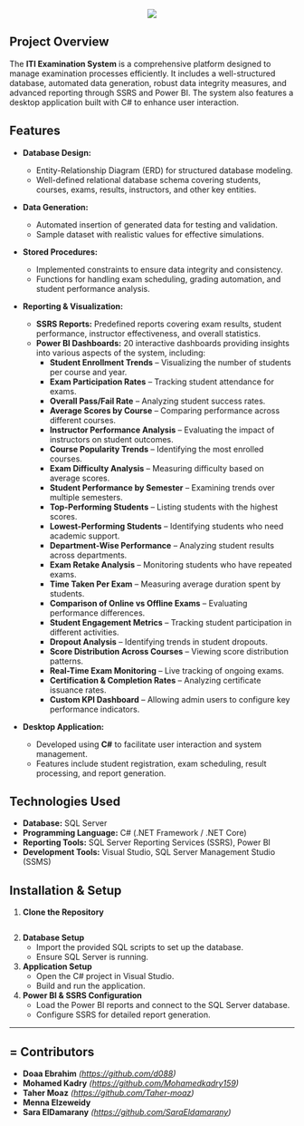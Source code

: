 
<p align="center">
  <img src="https://readme-typing-svg.demolab.com/?lines=ITI%2C+Examination+System+..;Information+Technology+Institute&color=FF0000" />
</p>


##  Project Overview
The **ITI Examination System** is a comprehensive platform designed to manage examination processes efficiently. It includes a well-structured database, automated data generation, robust data integrity measures, and advanced reporting through SSRS and Power BI. The system also features a desktop application built with C# to enhance user interaction.

##  Features
- **Database Design:** 
  - Entity-Relationship Diagram (ERD) for structured database modeling.
  - Well-defined relational database schema covering students, courses, exams, results, instructors, and other key entities.
- **Data Generation:**
  - Automated insertion of generated data for testing and validation.
  - Sample dataset with realistic values for effective simulations.
- **Stored Procedures:**
  - Implemented constraints to ensure data integrity and consistency.
  - Functions for handling exam scheduling, grading automation, and student performance analysis.
- **Reporting & Visualization:**
  - **SSRS Reports:** Predefined reports covering exam results, student performance, instructor effectiveness, and overall statistics.
  - **Power BI Dashboards:** 20 interactive dashboards providing insights into various aspects of the system, including:
    - **Student Enrollment Trends** – Visualizing the number of students per course and year.
    - **Exam Participation Rates** – Tracking student attendance for exams.
    - **Overall Pass/Fail Rate** – Analyzing student success rates.
    - **Average Scores by Course** – Comparing performance across different courses.
    - **Instructor Performance Analysis** – Evaluating the impact of instructors on student outcomes.
    - **Course Popularity Trends** – Identifying the most enrolled courses.
    - **Exam Difficulty Analysis** – Measuring difficulty based on average scores.
    - **Student Performance by Semester** – Examining trends over multiple semesters.
    - **Top-Performing Students** – Listing students with the highest scores.
    - **Lowest-Performing Students** – Identifying students who need academic support.
    - **Department-Wise Performance** – Analyzing student results across departments.
    - **Exam Retake Analysis** – Monitoring students who have repeated exams.
    - **Time Taken Per Exam** – Measuring average duration spent by students.
    - **Comparison of Online vs Offline Exams** – Evaluating performance differences.
    - **Student Engagement Metrics** – Tracking student participation in different activities.
    - **Dropout Analysis** – Identifying trends in student dropouts.
    - **Score Distribution Across Courses** – Viewing score distribution patterns.
    - **Real-Time Exam Monitoring** – Live tracking of ongoing exams.
    - **Certification & Completion Rates** – Analyzing certificate issuance rates.
    - **Custom KPI Dashboard** – Allowing admin users to configure key performance indicators.

- **Desktop Application:**
  - Developed using **C#** to facilitate user interaction and system management.
  - Features include student registration, exam scheduling, result processing, and report generation.

##  Technologies Used
- **Database:** SQL Server
- **Programming Language:** C# (.NET Framework / .NET Core)
- **Reporting Tools:** SQL Server Reporting Services (SSRS), Power BI
- **Development Tools:** Visual Studio, SQL Server Management Studio (SSMS)

##  Installation & Setup
1. **Clone the Repository**
   ```bash
   ```
2. **Database Setup**
   - Import the provided SQL scripts to set up the database.
   - Ensure SQL Server is running.
3. **Application Setup**
   - Open the C# project in Visual Studio.
   - Build and run the application.
4. **Power BI & SSRS Configuration**
   - Load the Power BI reports and connect to the SQL Server database.
   - Configure SSRS for detailed report generation.

----

## = Contributors
- **Doaa Ebrahim** *(https://github.com/d088)*
- **Mohamed Kadry** *(https://github.com/Mohamedkadry159)*
- **Taher Moaz** *(https://github.com/Taher-moaz)*
- **Menna Elzeweidy**
- **Sara ElDamarany** *(https://github.com/SaraEldamarany)*


